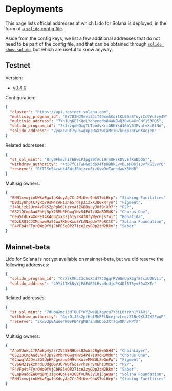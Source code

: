 # Deployments

This page lists official addresses at which Lido for Solana is deployed, in the
form of [a `solido` config file][config].

Aside from the config keys, we list a few additional addresses that do not need
to be part of the config file, and that can be obtained through [`solido
show-solido`][solido], but which are useful to know anyway.

[config]: operation/the-solido-utility.md#configuration
[solido]: operation/the-solido-utility.md

## Testnet

Version:

 * [v0.4.0](https://github.com/ChorusOne/solido/releases/tag/v0.4.0)

Configuration:

```json
{
  "cluster": "https://api.testnet.solana.com",
  "multisig_program_id": "BY7D3NJMevi3JiT49xmAKditKL69a8TuyiCc9YuSvy4W",
  "multisig_address": "7Yh1UgKE1KQoLYohynqdo84aNBwQ3GwU4XrCNY153PQ5",
  "solido_program_id": "7k3rzqoNQxgTLTooAvXriGBKYsd16bV3JMvatvXcBfNo",
  "solido_address": "7yoacaUf7yu5wqxpcHaXtwCaMciR7kFqps8FwnX4cjeK"
}
```

Related addresses:

```json
{
  "st_sol_mint": "8ry9FhmvhifEBwLPJpg89fAu19rmUHskDVvEfKuDbQbT",
  "withdraw_authority": "4t57fC1TwHGo5d6X4fpH9hkEvvDLaMDXj13vfkSZvvrQ",
  "reserve": "BfT1Sn54zwUk46WtJRhizcu6izUvw9eTanndawX5MdR"
}
```

Multisig owners:

```json
{
  "ENH1xvwjinUWkwEgw1hKduyAg7CrJMiKvr9nAS7wLHrp": "Staking Facilities",
  "DBd1yUhptC7yRq79sM4cAH1Zhe5rdTpJizxXJQGxRTyn": "Figment",
  "J4RLjzbJUrm4vRk5ZpPpk6CHzrmAiZGDByuyJ8f9jXR7": "P2P",
  "6S21QCmpAadEhHj3pY2RMbPMGwgYNvS4Pd7zUXoRDMdK": "Chorus One",
  "CeuSTdUx4XnPET4K4o3Zxx3zjh1yrR4f8fyWycGjs7wj": "Bonafida",
  "6DzkRQ3CJXMdnwm9aS2ww7KNeKxw3YLANzpUeTFoRCtC": "Solana Foundation",
  "F4VFp4tFTyrQWo9YVjCbPE5eQP27ice2zyGDp2tN2Rkm": "Saber"
}
```

## Mainnet-beta

Lido for Solana is not yet available on mainnet-beta, but we did reserve the
following addresses:

```json
{
  "solido_program_id": "CrX7kMhLC3cSsXJdT7JDgqrRVWGnUpX3gfEfxxU2NVLi",
  "solido_address": "49Yi1TKkNyYjPAFdR9LBvoHcUjuPX4Df5T5yv39w2XTn"
}
```

Related addresses:

```json
{
  "st_sol_mint": "7dHbWXmci3dT8UFYWYZweBLXgycu7Y3iL6trKn1Y7ARj",
  "withdraw_authority": "GgrQiJ8s2pfHsfMbEFtNcejnzLegzZ16c9XtJ2X2FpuF",
  "reserve": "3Kwv3pEAuoe4WevPB4rgMBTZndGDb53XT7qwQKnvHPfX"
}
```

Multisig owners:

```json
{
  "AnoVUukL1fMAwEp4y2rrZV45BNHLes8ZwWsCRgEwhGH4": "ChainLayer",
  "6S21QCmpAadEhHj3pY2RMbPMGwgYNvS4Pd7zUXoRDMdK": "Chorus One",
  "6CawqfAJDviZGfUpHFJgeauq6H9vhKuivMMZULZeGnPw": "Figment",
  "Cv6GM219kzMrdUUdgDGVJUPW6fGosvrhsFrvmEhz3Mc6": "P2P",
  "F4VFp4tFTyrQWo9YVjCbPE5eQP27ice2zyGDp2tN2Rkm": "Saber",
  "8Lep9addZWUWqBNj3igx4QoHe43GBfvLhGJy18jJgWQa": "Solana Foundation",
  "ENH1xvwjinUWkwEgw1hKduyAg7CrJMiKvr9nAS7wLHrp": "Staking Facilities"
}
```
